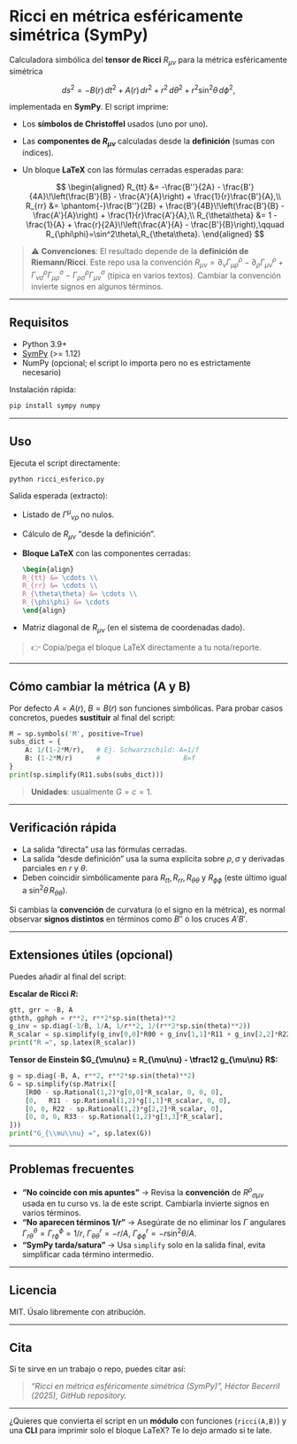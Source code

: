 # Ricci en métrica esféricamente simétrica (SymPy)

Calculadora simbólica del **tensor de Ricci** $R_{\mu\nu}$ para la métrica esféricamente simétrica

$$
ds^2=-B(r)\,dt^2 + A(r)\,dr^2 + r^2\,d\theta^2 + r^2\sin^2\theta\,d\phi^2,
$$

implementada en **SymPy**. El script imprime:

* Los **símbolos de Christoffel** usados (uno por uno).
* Las **componentes de $R_{\mu\nu}$** calculadas desde la **definición** (sumas con índices).
* Un bloque **LaTeX** con las fórmulas cerradas esperadas para:

  $$
  \begin{aligned}
  R_{tt} &= -\frac{B''}{2A} - \frac{B'}{4A}\!\left(\frac{B'}{B} - \frac{A'}{A}\right) + \frac{1}{r}\frac{B'}{A},\\
  R_{rr} &= \phantom{-}\frac{B''}{2B} + \frac{B'}{4B}\!\left(\frac{B'}{B} - \frac{A'}{A}\right) + \frac{1}{r}\frac{A'}{A},\\
  R_{\theta\theta} &= 1 - \frac{1}{A} + \frac{r}{2A}\!\left(\frac{A'}{A} - \frac{B'}{B}\right),\qquad
  R_{\phi\phi}=\sin^2\theta\,R_{\theta\theta}.
  \end{aligned}
  $$

> ⚠️ **Convenciones**: El resultado depende de la **definición de Riemann/Ricci**. Este repo usa la convención
> $R_{\mu\nu}=\partial_\nu \Gamma^\rho_{\mu\rho}-\partial_\rho \Gamma^\rho_{\mu\nu}+\Gamma^\rho_{\nu\sigma}\Gamma^\sigma_{\mu\rho}-\Gamma^\rho_{\rho\sigma}\Gamma^\sigma_{\mu\nu}$
> (típica en varios textos). Cambiar la convención invierte signos en algunos términos.

---

## Requisitos

* Python 3.9+
* [SymPy](https://www.sympy.org/) (>= 1.12)
* NumPy (opcional; el script lo importa pero no es estrictamente necesario)

Instalación rápida:

```bash
pip install sympy numpy
```

---

## Uso

Ejecuta el script directamente:

```bash
python ricci_esferico.py
```

Salida esperada (extracto):

* Listado de $\Gamma^\mu{}_{\nu\rho}$ no nulos.
* Cálculo de $R_{\mu\nu}$ “desde la definición”.
* **Bloque LaTeX** con las componentes cerradas:

  ```latex
  \begin{align}
  R_{tt} &= \cdots \\
  R_{rr} &= \cdots \\
  R_{\theta\theta} &= \cdots \\
  R_{\phi\phi} &= \cdots
  \end{align}
  ```
* Matriz diagonal de $R_{\mu\nu}$ (en el sistema de coordenadas dado).

> 👉 Copia/pega el bloque LaTeX directamente a tu nota/reporte.

---

## Cómo cambiar la métrica (A y B)

Por defecto $A=A(r)$, $B=B(r)$ son funciones simbólicas. Para probar casos concretos, puedes **sustituir** al final del script:

```python
M = sp.symbols('M', positive=True)
subs_dict = {
    A: 1/(1-2*M/r),   # Ej. Schwarzschild: A=1/f
    B: (1-2*M/r)      #                     B=f
}
print(sp.simplify(R11.subs(subs_dict)))
```

> **Unidades**: usualmente $G=c=1$.

---

## Verificación rápida

* La salida “directa” usa las fórmulas cerradas.
* La salida “desde definición” usa la suma explícita sobre $\rho,\sigma$ y derivadas parciales en $r$ y $\theta$.
* Deben coincidir simbólicamente para $R_{tt},R_{rr},R_{\theta\theta}$ y $R_{\phi\phi}$ (este último igual a $\sin^2\theta\,R_{\theta\theta}$).

Si cambias la **convención** de curvatura (o el signo en la métrica), es normal observar **signos distintos** en términos como $B''$ o los cruces $A'B'$.

---

## Extensiones útiles (opcional)

Puedes añadir al final del script:

**Escalar de Ricci $R$:**

```python
gtt, grr = -B, A
gthth, gphph = r**2, r**2*sp.sin(theta)**2
g_inv = sp.diag(-1/B, 1/A, 1/r**2, 1/(r**2*sp.sin(theta)**2))
R_scalar = sp.simplify(g_inv[0,0]*R00 + g_inv[1,1]*R11 + g_inv[2,2]*R22 + g_inv[3,3]*R33)
print("R =", sp.latex(R_scalar))
```

**Tensor de Einstein $G_{\mu\nu} = R_{\mu\nu} - \tfrac12 g_{\mu\nu} R$:**

```python
g = sp.diag(-B, A, r**2, r**2*sp.sin(theta)**2)
G = sp.simplify(sp.Matrix([
    [R00 - sp.Rational(1,2)*g[0,0]*R_scalar, 0, 0, 0],
    [0,   R11 - sp.Rational(1,2)*g[1,1]*R_scalar, 0, 0],
    [0, 0, R22 - sp.Rational(1,2)*g[2,2]*R_scalar, 0],
    [0, 0, 0, R33 - sp.Rational(1,2)*g[3,3]*R_scalar],
]))
print("G_{\\mu\\nu} =", sp.latex(G))
```

---

## Problemas frecuentes

* **“No coincide con mis apuntes”** → Revisa la **convención** de $R^\rho{}_{\sigma\mu\nu}$ usada en tu curso vs. la de este script. Cambiarla invierte signos en varios términos.
* **“No aparecen términos $1/r$”** → Asegúrate de no eliminar los $\Gamma$ angulares $\Gamma^\theta_{r\theta}=\Gamma^\phi_{r\phi}=1/r$, $\Gamma^r_{\theta\theta}=-r/A$, $\Gamma^r_{\phi\phi}=-r\sin^2\theta/A$.
* **“SymPy tarda/satura”** → Usa `simplify` solo en la salida final, evita simplificar cada término intermedio.

---

## Licencia

MIT. Úsalo libremente con atribución.

---

## Cita

Si te sirve en un trabajo o repo, puedes citar así:

> *“Ricci en métrica esféricamente simétrica (SymPy)”, Héctor Becerril (2025), GitHub repository.*

---

¿Quieres que convierta el script en un **módulo** con funciones (`ricci(A,B)`) y una **CLI** para imprimir solo el bloque LaTeX? Te lo dejo armado si te late.

